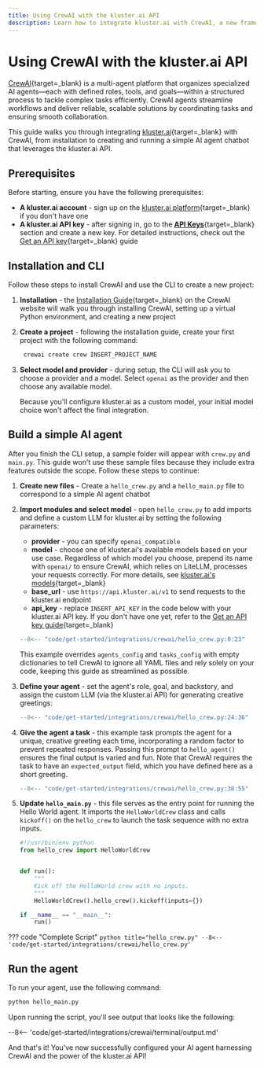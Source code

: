 ```yaml
---
title: Using CrewAI with the kluster.ai API
description: Learn how to integrate kluster.ai with CrewAI, a new framework for orchestrating autonomous AI agents, to launch and configure your AI agent chatbot.
---
```


# Using CrewAI with the kluster.ai API

[CrewAI](https://www.crewai.com/){target=\_blank} is a multi-agent platform that organizes specialized AI agents—each with defined roles, tools, and goals—within a structured process to tackle complex tasks efficiently. CrewAI agents streamline workflows and deliver reliable, scalable solutions by coordinating tasks and ensuring smooth collaboration.

This guide walks you through integrating [kluster.ai](https://www.kluster.ai/){target=\_blank} with CrewAI, from installation to creating and running a simple AI agent chatbot that leverages the kluster.ai API.

## Prerequisites

Before starting, ensure you have the following prerequisites:

- **A kluster.ai account** - sign up on the [kluster.ai platform](https://platform.kluster.ai/signup){target=\_blank} if you don't have one
- **A kluster.ai API key** - after signing in, go to the [**API Keys**](https://platform.kluster.ai/apikeys){target=\_blank} section and create a new key. For detailed instructions, check out the [Get an API key](/get-started/get-api-key/){target=\_blank} guide

## Installation and CLI

Follow these steps to install CrewAI and use the CLI to create a new project:

1. **Installation** - the [Installation Guide](https://docs.crewai.com/installation){target=\_blank} on the CrewAI website will walk you through installing CrewAI, setting up a virtual Python environment, and creating a new project 

2. **Create a project** - following the installation guide, create your first project with the following command:

   ```bash
    crewai create crew INSERT_PROJECT_NAME
    ```

3. **Select model and provider** - during setup, the CLI will ask you to choose a provider and a model. Select `openai` as the provider and then choose any available model. 

    Because you'll configure kluster.ai as a custom model, your initial model choice won't affect the final integration.

## Build a simple AI agent

After you finish the CLI setup, a sample folder will appear with `crew.py` and `main.py`. This guide won't use these sample files because they include extra features outside the scope. Follow these steps to continue:

1. **Create new files** - Create a `hello_crew.py` and a `hello_main.py` file to correspond to a simple AI agent chatbot

2. **Import modules and select model** - open `hello_crew.py` to add imports and define a custom LLM for kluster.ai by setting the following parameters:
    - **provider** - you can specify `openai_compatible`
    - **model** - choose one of kluster.ai's available models based on your use case. Regardless of which model you choose, prepend its name with `openai/` to ensure CrewAI, which relies on LiteLLM, processes your requests correctly. For more details, see [kluster.ai's models](/api-reference/reference/#list-supported-models){target=\_blank}
    - **base_url** - use `https://api.kluster.ai/v1` to send requests to the kluster.ai endpoint
    - **api_key** - replace `INSERT_API_KEY` in the code below with your kluster.ai API key. If you don't have one yet, refer to the [Get an API key guide](/get-started/get-api-key/){target=\_blank}
  
    ```python title="hello_crew.py"
    --8<-- "code/get-started/integrations/crewai/hello_crew.py:0:23"
    ```

    This example overrides `agents_config` and `tasks_config` with empty dictionaries to tell CrewAI to ignore all YAML files and rely solely on your code, keeping this guide as streamlined as possible. 

3. **Define your agent** - set the agent's role, goal, and backstory, and assign the custom LLM (via the kluster.ai API) for generating creative greetings:

    ```python title="hello_crew.py"
    --8<-- "code/get-started/integrations/crewai/hello_crew.py:24:36"
    ```

4. **Give the agent a task** - this example task prompts the agent for a unique, creative greeting each time, incorporating a random factor to prevent repeated responses. Passing this prompt to `hello_agent()` ensures the final output is varied and fun. Note that CrewAI requires the task to have an `expected_output` field, which you have defined here as a short greeting.  

    ```python title="hello_crew.py"
    --8<-- "code/get-started/integrations/crewai/hello_crew.py:38:55"
    ```

5. **Update `hello_main.py`** - this file serves as the entry point for running the Hello World agent. It imports the `HelloWorldCrew` class and calls `kickoff()` on the `hello_crew` to launch the task sequence with no extra inputs. 

    ```python title="hello_main.py"
    #!/usr/bin/env python
    from hello_crew import HelloWorldCrew


    def run():
        """
        Kick off the HelloWorld crew with no inputs.
        """
        HelloWorldCrew().hello_crew().kickoff(inputs={})

    if __name__ == "__main__":
        run()

    ```

??? code "Complete Script"
    ```python title="hello_crew.py"
    --8<-- 'code/get-started/integrations/crewai/hello_crew.py'
    ```

## Run the agent
To run your agent, use the following command:

```bash
python hello_main.py
```

Upon running the script, you'll see output that looks like the following:

--8<-- 'code/get-started/integrations/crewai/terminal/output.md'

And that's it! You've now successfully configured your AI agent harnessing CrewAI and the power of the kluster.ai API! 